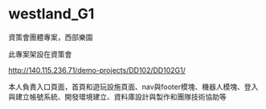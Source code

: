 # westland_G1

資策會團體專案，西部樂園

此專案架設在資策會

http://140.115.236.71/demo-projects/DD102/DD102G1/

本人負責入口頁面，首頁和遊玩設施頁面、nav與footer模塊、機器人模塊、登入與建立帳號系統、開發環境建立、資料庫設計與製作和團隊技術協助等
